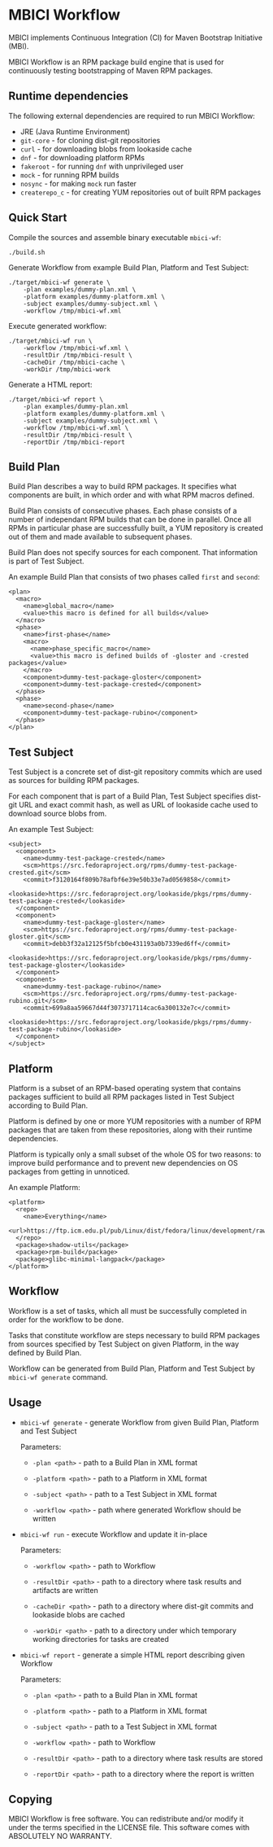 MBICI Workflow
==============

MBICI implements Continuous Integration (CI) for Maven Bootstrap
Initiative (MBI).

MBICI Workflow is an RPM package build engine that is used for
continuously testing bootstrapping of Maven RPM packages.


Runtime dependencies
--------------------

The following external dependencies are required to run MBICI
Workflow:

* JRE (Java Runtime Environment)
* `git-core` - for cloning dist-git repositories
* `curl` - for downloading blobs from lookaside cache
* `dnf` - for downloading platform RPMs
* `fakeroot` - for running `dnf` with unprivileged user
* `mock` - for running RPM builds
* `nosync` - for making `mock` run faster
* `createrepo_c` - for creating YUM repositories out of built RPM
  packages


Quick Start
-----------

Compile the sources and assemble binary executable `mbici-wf`:

    ./build.sh

Generate Workflow from example Build Plan, Platform and Test Subject:

    ./target/mbici-wf generate \
        -plan examples/dummy-plan.xml \
        -platform examples/dummy-platform.xml \
        -subject examples/dummy-subject.xml \
        -workflow /tmp/mbici-wf.xml

Execute generated workflow:

    ./target/mbici-wf run \
        -workflow /tmp/mbici-wf.xml \
        -resultDir /tmp/mbici-result \
        -cacheDir /tmp/mbici-cache \
        -workDir /tmp/mbici-work

Generate a HTML report:

    ./target/mbici-wf report \
        -plan examples/dummy-plan.xml
        -platform examples/dummy-platform.xml \
        -subject examples/dummy-subject.xml \
        -workflow /tmp/mbici-wf.xml \
        -resultDir /tmp/mbici-result \
        -reportDir /tmp/mbici-report


Build Plan
----------

Build Plan describes a way to build RPM packages.  It specifies what
components are built, in which order and with what RPM macros defined.

Build Plan consists of consecutive phases.  Each phase consists of a
number of independant RPM builds that can be done in parallel.  Once
all RPMs in particular phase are successfully built, a YUM repository
is created out of them and made available to subsequent phases.

Build Plan does not specify sources for each component.  That
information is part of Test Subject.

An example Build Plan that consists of two phases called `first` and
`second`:

    <plan>
      <macro>
        <name>global_macro</name>
        <value>this macro is defined for all builds</value>
      </macro>
      <phase>
        <name>first-phase</name>
        <macro>
          <name>phase_specific_macro</name>
          <value>this macro is defined builds of -gloster and -crested packages</value>
        </macro>
        <component>dummy-test-package-gloster</component>
        <component>dummy-test-package-crested</component>
      </phase>
      <phase>
        <name>second-phase</name>
        <component>dummy-test-package-rubino</component>
      </phase>
    </plan>


Test Subject
------------

Test Subject is a concrete set of dist-git repository commits which
are used as sources for building RPM packages.

For each component that is part of a Build Plan, Test Subject
specifies dist-git URL and exact commit hash, as well as URL of
lookaside cache used to download source blobs from.

An example Test Subject:

    <subject>
      <component>
        <name>dummy-test-package-crested</name>
        <scm>https://src.fedoraproject.org/rpms/dummy-test-package-crested.git</scm>
        <commit>f3120164f809b78afbf6e39e50b33e7ad0569858</commit>
        <lookaside>https://src.fedoraproject.org/lookaside/pkgs/rpms/dummy-test-package-crested</lookaside>
      </component>
      <component>
        <name>dummy-test-package-gloster</name>
        <scm>https://src.fedoraproject.org/rpms/dummy-test-package-gloster.git</scm>
        <commit>debb3f32a12125f5bfcb0e431193a0b7339ed6ff</commit>
        <lookaside>https://src.fedoraproject.org/lookaside/pkgs/rpms/dummy-test-package-gloster</lookaside>
      </component>
      <component>
        <name>dummy-test-package-rubino</name>
        <scm>https://src.fedoraproject.org/rpms/dummy-test-package-rubino.git</scm>
        <commit>699a8aa59667d44f3073717114cac6a300132e7c</commit>
        <lookaside>https://src.fedoraproject.org/lookaside/pkgs/rpms/dummy-test-package-rubino</lookaside>
      </component>
    </subject>


Platform
--------

Platform is a subset of an RPM-based operating system that contains
packages sufficient to build all RPM packages listed in Test Subject
according to Build Plan.

Platform is defined by one or more YUM repositories with a number of
RPM packages that are taken from these repositories, along with their
runtime dependencies.

Platform is typically only a small subset of the whole OS for two reasons: to
improve build performance and to prevent new dependencies on OS
packages from getting in unnoticed.

An example Platform:

    <platform>
      <repo>
        <name>Everything</name>
        <url>https://ftp.icm.edu.pl/pub/Linux/dist/fedora/linux/development/rawhide/Everything/x86_64/os/</url>
      </repo>
      <package>shadow-utils</package>
      <package>rpm-build</package>
      <package>glibc-minimal-langpack</package>
    </platform>


Workflow
--------

Workflow is a set of tasks, which all must be successfully completed
in order for the workflow to be done.

Tasks that constitute workflow are steps necessary to build RPM
packages from sources specified by Test Subject on given Platform, in
the way defined by Build Plan.

Workflow can be generated from Build Plan, Platform and Test Subject
by `mbici-wf generate` command.


Usage
-----

* `mbici-wf generate` - generate Workflow from given Build Plan,
  Platform and Test Subject

  Parameters:

  * `-plan <path>` - path to a Build Plan in XML format

  * `-platform <path>` - path to a Platform in XML format

  * `-subject <path>` - path to a Test Subject in XML format

  * `-workflow <path>` - path where generated Workflow should be
    written

* `mbici-wf run` - execute Workflow and update it in-place

  Parameters:

  * `-workflow <path>` - path to Workflow

  * `-resultDir <path>` - path to a directory where task results and
    artifacts are written

  * `-cacheDir <path>` - path to a directory where dist-git commits
    and lookaside blobs are cached

  * `-workDir <path>` - path to a directory under which temporary
    working directories for tasks are created

* `mbici-wf report` - generate a simple HTML report describing given
  Workflow

  Parameters:

  * `-plan <path>` - path to a Build Plan in XML format

  * `-platform <path>` - path to a Platform in XML format

  * `-subject <path>` - path to a Test Subject in XML format

  * `-workflow <path>` - path to Workflow

  * `-resultDir <path>` - path to a directory where task results are
    stored

  * `-reportDir <path>` - path to a directory where the report is
    written


Copying
-------

MBICI Workflow is free software.  You can redistribute and/or modify
it under the terms specified in the LICENSE file.  This software comes
with ABSOLUTELY NO WARRANTY.
